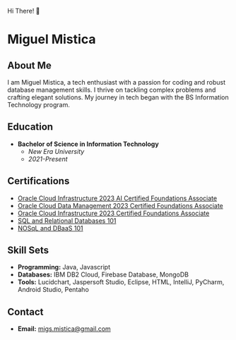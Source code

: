 Hi There! 👋

# Miguel Mistica

## About Me

I am Miguel Mistica, a tech enthusiast with a passion for coding and robust database management skills. I thrive on tackling complex problems and crafting elegant solutions. My journey in tech began with the BS Information Technology program.

## Education

- **Bachelor of Science in Information Technology**
  - *New Era University*
  - *2021-Present*

## Certifications

- [Oracle Cloud Infrastructure 2023 AI Certified Foundations Associate](https://catalog-education.oracle.com/pls/certview/sharebadge?id=590CA81A2BBEE937B0DDE9CCFB28E5B1D5B83270888F22BF63BFA6069CA7B890&fbclid=IwAR0us-0sBYuywTESt5-K0z-Gj9bRtvABMCu8cWStD3I3PRMXaGPlnkj31LI#)
- [Oracle Cloud Data Management 2023 Certified Foundations Associate](https://catalog-education.oracle.com/pls/certview/sharebadge?id=A44441F69B85F848951F3EBEAF9D0718775E15649FFBF618DDC70697D16C87BA&fbclid=IwAR0WipCrA6cG3C3-YCgUcEdl1p9xFSk6WVoGDTenBm8k4fmlaASYRvhh79U)
- [Oracle Cloud Infrastructure 2023 Certified Foundations Associate](https://catalog-education.oracle.com/pls/certview/sharebadge?id=DF44DAC8A62424A06A2F767D1E52AF12183B1681605D55701E0DED9302B391B9&fbclid=IwAR0Lfv2Wu4lC8tCX00RhKQ12x6IoqERAm5KsVxzcKepN0xm3XqD0i5kTnc8)
- [SQL and Relational Databases 101](https://courses.cognitiveclass.ai/certificates/0dd79b19acef4d46b6033067172f4159)
- [NOSqL and DBaaS 101](https://courses.cognitiveclass.ai/certificates/bec0d68863644ad7b5ec23e447552f47?fbclid=IwZXh0bgNhZW0CMTAAAR3rRpcC9V6MXEEYCF08pKN1iqpRNaffYqESRULtWq0sOYBXhlWAICMDS2U_aem_AcP_-5wgefJ56p18cdxFlN-ksp7a_wKtEIPyu5k4vFDVs8fZx7bEvbxP0VExVVD6mvU2brfMsymmX7SR8kVwZLl9)

## Skill Sets

- **Programming:** Java, Javascript
- **Databases:** IBM DB2 Cloud, Firebase Database, MongoDB
- **Tools:** Lucidchart, Jaspersoft Studio, Eclipse, HTML, IntelliJ, PyCharm, Android Studio, Pentaho

## Contact

- **Email:** [migs.mistica@gmail.com](mailto:migs.mistica@gmail.com)
